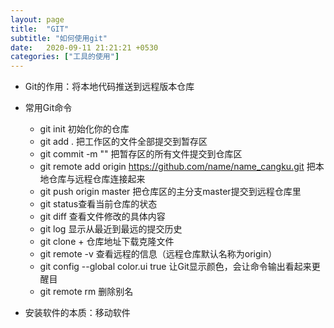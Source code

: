 ```yaml
---
layout: page
title:  "GIT"
subtitle: "如何使用git"
date:   2020-09-11 21:21:21 +0530
categories: ["工具的使用"]
---
```




- Git的作用：将本地代码推送到远程版本仓库

- 常用Git命令
    - git init 初始化你的仓库
    - git add . 把工作区的文件全部提交到暂存区 
    - git commit -m "" 把暂存区的所有文件提交到仓库区
    - git remote add origin https://github.com/name/name_cangku.git 把本地仓库与远程仓库连接起来
    - git push origin master 把仓库区的主分支master提交到远程仓库里
    - git status查看当前仓库的状态
    - git diff 查看文件修改的具体内容
    - git log 显示从最近到最远的提交历史
    - git clone + 仓库地址下载克隆文件
    - git remote -v 查看远程的信息（远程仓库默认名称为origin）
    - git config --global color.ui true 让Git显示颜色，会让命令输出看起来更醒目
    - git remote rm 删除别名

- 安装软件的本质：移动软件

